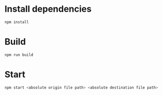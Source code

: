 # Install dependencies

```js
npm install
```

# Build

```js
npm run build
```

# Start

```js
npm start <absolute origin file path> <absolute destination file path>
```
